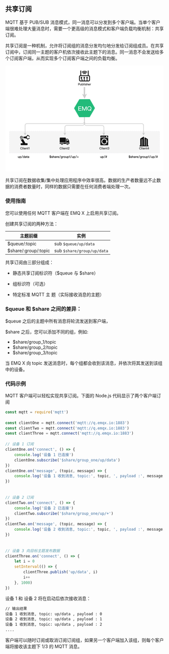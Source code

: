 ## 共享订阅

MQTT 基于 PUB/SUB 消息模式，同一消息可以分发到多个客户端。当单个客户端很难处理大量消息时，需要一个更高级的消息模式和客户端负载均衡机制：共享订阅。

共享订阅是一种机制，允许将订阅组的消息分发均匀地分发给订阅组成员。在共享订阅中，订阅同一主题的客户机依次接收此主题下的消息。同一消息不会发送给多个订阅客户端，从而实现多个订阅客户端之间的负载均衡。

![mode1](../assets/mode1.gif)



共享订阅在数据收集/集中处理应用程序中效率很高。数据的生产者数量远不止数据的消费者数量时，同样的数据只需要在任何消费者端处理一次。



### 使用指南

您可以使用任何 MQTT 客户端在 EMQ X 上启用共享订阅。

创建共享订阅的两种方法：

| 主题前缀             | 实例                       |
| -------------------- | -------------------------- |
| $queue/:topic        | sub `$queue/up/data`       |
| $share/:group/:topic | sub `$share/group/up/data` |

共享订阅由三部分组成：

- 静态共享订阅标识符（$queue 与 \$share）

- 组标识符（可选）

- 特定标准 MQTT 主 题（实际接收消息的主题）

  

### \$queue 和 $share 之间的差异：

$queue 之后的主题中所有消息将轮流发送到客户端，

\$share 之后，您可以添加不同的组，例如:

  - $share/group_1/topic
  - \$share/group_2/topic
  - ​$share/group_3/topic

当 EMQ X 向 topic 发送消息时，每个组都会收到该消息，并依次将其发送到该组中的设备。



### 代码示例

MQTT 客户端可以轻松实现共享订阅。下面的 Node.js 代码显示了两个客户端订阅

```js
const mqtt = require('mqtt')

const clientOne = mqtt.connect('mqtt://q.emqx.io:1883')
const clientTwo = mqtt.connect('mqtt://q.emqx.io:1883')
const clientThree = mqtt.connect('mqtt://q.emqx.io:1883')

// 设备 1 订阅
clientOne.on('connect', () => {
    console.log('设备 1 已连接')
    clientOne.subscribe('$share/group_one/up/data')
})
clientOne.on('message', (topic, message) => {
    console.log('设备 1 收到消息, topic:', topic, ', payload :', message.toString())
})


// 设备 2 订阅
clientTwo.on('connect', () => {
    console.log('设备 2 已连接')
    clientTwo.subscribe('$share/group_one/up/+')
})
clientTwo.on('message', (topic, message) => {
    console.log('设备 2 收到消息, topic:', topic, ', payload :', message.toString())
})


// 设备 3 向目标主题发布数据
clientThree.on('connect', () => {
    let i = 0
    setInterval(() => {
        clientThree.publish('up/data', i)
        i++
    }, 1000)
})

```



设备 1 和 设备 2 将在启动后依次接收消息：

```bash
// 输出结果
设备 1 收到消息, topic: up/data , payload : 0
设备 2 收到消息, topic: up/data , payload : 1
设备 1 收到消息, topic: up/data , payload : 2
....
```

客户端可以随时订阅或取消订阅订阅组，如果另一个客户端加入该组，则每个客户端将接收该主题下 1/3 的 MQTT 消息。